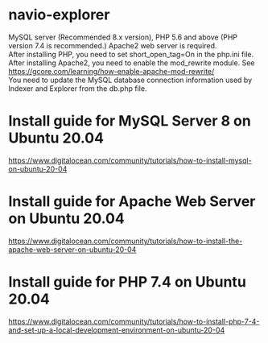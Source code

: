 # navio-explorer
MySQL server (Recommended 8.x version), PHP 5.6 and above (PHP version 7.4 is recommended.) Apache2 web server is required.<br/>
After installing PHP, you need to set short_open_tag=On in the php.ini file.<br/>
After installing Apache2, you need to enable the mod_rewrite module. See https://gcore.com/learning/how-enable-apache-mod-rewrite/<br/>
You need to update the MySQL database connection information used by Indexer and Explorer from the db.php file.<br/>

# Install guide for MySQL Server 8 on Ubuntu 20.04
https://www.digitalocean.com/community/tutorials/how-to-install-mysql-on-ubuntu-20-04

# Install guide for Apache Web Server on Ubuntu 20.04
https://www.digitalocean.com/community/tutorials/how-to-install-the-apache-web-server-on-ubuntu-20-04

# Install guide for PHP 7.4 on Ubuntu 20.04
https://www.digitalocean.com/community/tutorials/how-to-install-php-7-4-and-set-up-a-local-development-environment-on-ubuntu-20-04
